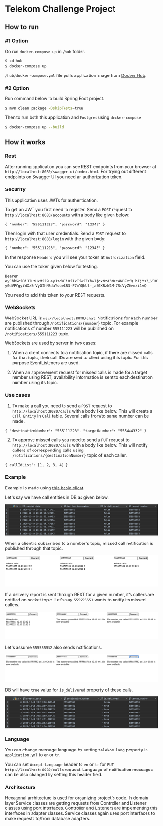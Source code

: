 # Telekom Challenge Project

## How to run

### #1 Option

Go run `docker-compose up` in `/hub` folder.

```bash
$ cd hub 
$ docker-compose up
```

`/hub/docker-compose.yml` file pulls application image from [Docker Hub](https://hub.docker.com/repository/docker/mbdilaver/telekom).

### #2 Option

Run command below to build Spring Boot project.

```bash
$ mvn clean package -DskipTests=true
```

Then to run both this application and `Postgres` using `docker-compose`

```bash
$ docker-compose up --build
```

## How it works

### Rest

After running application you can see REST endpoints from your browser at `http://localhost:8080/swagger-ui/index.html`. For trying out different endpoints on Swagger UI you need an authorization token.

### Security

This application uses JWTs for authentication.

To get an JWT you first need to register. Send a `POST` request to `http://localhost:8080/accounts` with a body like given below:

```
{ "number": "555111223", "password": "12345" }
```

Then login with that user credentials. Send a `POST` request to `http://localhost:8080/login` with the given body:

```
{ "number": "555111223", "password": "12345" }
```

In the response `Headers` you will see your token at `Authorization` field.

You can use the token given below for testing.

```
Bearer eyJhbGciOiJIUzUxMiJ9.eyJzdWIiOiIxIiwiZXhwIjoxNzA3Nzc4NDExfQ.hIjYs7_VJO3bbbu5XDpP-y0dVPYgyiWXz5rVyGIhNSdaYsoe8B3-F7mYQhUl-_aZ0XBzW4M-7ScVyZ0vmzi1vQ
```

You need to add this token to your REST requests.

### WebSockets

WebSocket URL is `ws://localhost:8080/chat`. Notifications for each number are published through `/notifications/{number}` topic. For example notifications of number `555111223` will be published on `/notifications/555111223` topic.

WebSockets are used by server in two cases:

1. When a client connects to a notification topic, if there are missed calls for that topic, their call IDs are sent to client using this topic. For this purpose EventListeners are used.

2. When an approvement request for missed calls is made for a target number using REST, availability information is sent to each destination number using its topic.

### Use cases

1. To make a call you need to send a `POST` request to `http://localhost:8080/calls` with a body like below. This will create a `Call Entity` in `Call` table. Several calls from/to same number can be made.

```
{ "destinationNumber": "555111223", "targetNumber": "555444332" }
```

2. To approve missed calls you need to send a `PUT` request to `http://localhost:8080/calls` with a body like below. This will notify callers of corresponding calls using `/notifications/{destinationNumber}` topic of each caller.

```
{ callIdList": [1, 2, 3, 4] }
```

### Example

Example is made using [this basic client](https://github.com/mbdilaver/telekom-client).

Let's say we have call entities in DB as given below.

![](imgs/1.png)

When a client is subscribed to a number's topic, missed call notification is published through that topic.

![](imgs/2.png)

If a delivery report is sent through REST for a given number, it's callers are notified on socket topic. Let's say `555555551` wants to notify its missed callers.

![](imgs/3.png)

Let's assume `555555552` also sends notifications.

![](imgs/4.png)

DB will have `true` value for `is_delivered` property of these calls.

![](imgs/5.png)

### Language

You can change message language by setting `telekom.lang` property in `application.yml` to `en` or `tr`. 

You can set `Accept-Language` header to `en` or `tr` for `PUT http://localhost:8080/calls` request. Language of notification messages can be also changed by setting this header field.

### Architecture

Hexagonal architecture is used for organizing project's code. In domain layer Service classes are getting requests from Controller and Listener classes using port interfaces. Controller and Listeners are implementing this interfaces in adapter classes. Service classes again uses port interfaces to make requests to/from database adapters.
